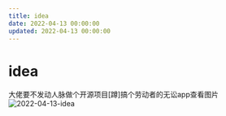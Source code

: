 ```yaml
---
title: idea
date: 2022-04-13 00:00:00
updated: 2022-04-13 00:00:00
---
```


# idea

大佬要不发动人脉做个开源项目[蹲]搞个劳动者的无讼app查看图片
![2022-04-13-idea](assets/2022-04-13-idea.jpeg)

